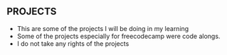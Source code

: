 ## PROJECTS
 - This are some of the projects I will be doing in my learning
 - Some of the projects especially for freecodecamp were code alongs.
 - I do not take any rights of the projects
